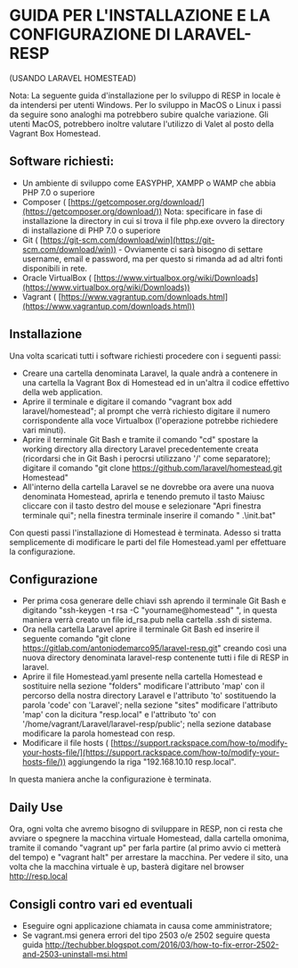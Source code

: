 ﻿# GUIDA PER L&#39;INSTALLAZIONE E LA CONFIGURAZIONE DI LARAVEL-RESP

(USANDO LARAVEL HOMESTEAD)

Nota: La seguente guida d'installazione per lo sviluppo di RESP in locale è da intendersi per utenti Windows. Per lo sviluppo in MacOS o Linux i passi da seguire sono analoghi ma potrebbero subire qualche variazione. Gli utenti MacOS, potrebbero inoltre valutare l'utilizzo di Valet al posto della Vagrant Box Homestead.


## Software richiesti:

- Un ambiente di sviluppo come EASYPHP, XAMPP o WAMP che abbia PHP 7.0 o superiore
- Composer ( [https://getcomposer.org/download/](https://getcomposer.org/download/)) Nota: specificare in fase di installazione la directory in cui si trova il file php.exe ovvero la directory di installazione di PHP 7.0 o superiore
- Git ( [https://git-scm.com/download/win](https://git-scm.com/download/win)) - Ovviamente ci sarà bisogno di settare username, email e password, ma per questo si rimanda ad ad altri fonti disponibili in rete.
- Oracle VirtualBox ( [https://www.virtualbox.org/wiki/Downloads](https://www.virtualbox.org/wiki/Downloads))
- Vagrant ( [https://www.vagrantup.com/downloads.html](https://www.vagrantup.com/downloads.html))

## Installazione
Una volta scaricati tutti i software richiesti procedere con i seguenti passi:

- Creare una cartella denominata Laravel, la quale andrà a contenere in una cartella la Vagrant Box di Homestead ed in un&#39;altra il codice effettivo della web application.
- Aprire il terminale e digitare il comando &quot;vagrant box add laravel/homestead&quot;; al prompt che verrà richiesto digitare il numero corrispondente alla voce Virtualbox (l&#39;operazione potrebbe richiedere vari minuti).
- Aprire il terminale Git Bash e tramite il comando &quot;cd&quot; spostare la working directory alla directory Laravel precedentemente creata (ricordarsi che in Git Bash i perocrsi utilizzano &#39;/&#39; come separatore);  digitare il comando &quot;git clone https://github.com/laravel/homestead.git Homestead&quot;
- All&#39;interno della cartella Laravel se ne dovrebbe ora avere una nuova denominata Homestead, aprirla e tenendo premuto il tasto Maiusc cliccare con il tasto destro del mouse e selezionare &quot;Apri finestra terminale qui&quot;; nella finestra terminale inserire il comando &quot; .\init.bat&quot;

Con questi passi l&#39;installazione di Homestead è terminata. Adesso si tratta semplicemente di modificare le parti del file Homestead.yaml per effettuare la configurazione.

## Configurazione
- Per prima cosa generare delle chiavi ssh aprendo il terminale Git Bash e digitando &quot;ssh-keygen -t rsa -C &quot;yourname@homestead&quot; &quot;, in questa maniera verrà creato un file id\_rsa.pub nella cartella .ssh di sistema.
- Ora nella cartella Laravel aprire il terminale Git Bash ed inserire il seguente comando &quot;git clone https://gitlab.com/antoniodemarco95/laravel-resp.git&quot; creando così una nuova directory denominata laravel-resp contenente tutti i file di RESP in laravel.
- Aprire il file Homestead.yaml presente nella cartella Homestead e sostituire nella sezione &quot;folders&quot; modificare l&#39;attributo 'map' con il percorso della nostra directory Laravel e l'attributo 'to' sostituendo la parola 'code' con 'Laravel'; nella sezione &quot;sites&quot; modificare  l&#39;attributo 'map' con la dicitura &quot;resp.local&quot; e l'attributo 'to' con '/home/vagrant/Laravel/laravel-resp/public'; nella sezione database modificare la parola homestead con resp.
- Modificare il file hosts ( [https://support.rackspace.com/how-to/modify-your-hosts-file/](https://support.rackspace.com/how-to/modify-your-hosts-file/)) aggiungendo la riga &quot;192.168.10.10  resp.local&quot;.

In questa maniera anche la configurazione è terminata.

## Daily Use
Ora, ogni volta che avremo bisogno di sviluppare in RESP, non ci resta che avviare o spegnere la macchina virtuale Homestead, dalla cartella omonima, tramite il comando &quot;vagrant up&quot; per farla partire (al primo avvio ci metterà del tempo) e &quot;vagrant halt&quot; per arrestare la macchina. Per vedere il sito, una volta che la macchina virtuale è up, basterà digitare nel browser http://resp.local

## Consigli contro vari ed eventuali
- Eseguire ogni applicazione chiamata in causa come amministratore;
- Se vagrant.msi genera errori del tipo 2503 o/e 2502 seguire questa guida http://techubber.blogspot.com/2016/03/how-to-fix-error-2502-and-2503-uninstall-msi.html
